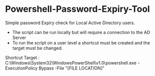 # Powershell-Password-Expiry-Tool
Simple password Expiry check for Local Active Directory users. 

- The script can be run locally but will require a connection to the AD Server
- To run the script on a user level a shortcut must be created and the target must be changed. 

 Shortcut Target : C:\Windows\System32\WindowsPowerShell\v1.0\powershell.exe -ExecutionPolicy Bypass -File "[FILE LOCATION]"
